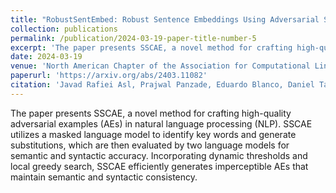 ```yaml
---
title: "RobustSentEmbed: Robust Sentence Embeddings Using Adversarial Self-Supervised Contrastive Learning"
collection: publications
permalink: /publication/2024-03-19-paper-title-number-5
excerpt: 'The paper presents SSCAE, a novel method for crafting high-quality adversarial examples (AEs) in natural language processing (NLP). SSCAE utilizes a masked language model to identify key words and generate substitutions, which are then evaluated by two language models for semantic and syntactic accuracy. Incorporating dynamic thresholds and local greedy search, SSCAE efficiently generates imperceptible AEs that maintain semantic and syntactic consistency.'
date: 2024-03-19
venue: 'North American Chapter of the Association for Computational Linguistics'
paperurl: 'https://arxiv.org/abs/2403.11082'
citation: 'Javad Rafiei Asl, Prajwal Panzade, Eduardo Blanco, Daniel Takabi, Zhipeng Cai. "RobustSentEmbed: Robust Sentence Embeddings Using Adversarial Self-Supervised Contrastive Learning" North American Chapter of the Association for Computational Linguistics (2024).'
---
```


The paper presents SSCAE, a novel method for crafting high-quality adversarial examples (AEs) in natural language processing (NLP). SSCAE utilizes a masked language model to identify key words and generate substitutions, which are then evaluated by two language models for semantic and syntactic accuracy. Incorporating dynamic thresholds and local greedy search, SSCAE efficiently generates imperceptible AEs that maintain semantic and syntactic consistency.
